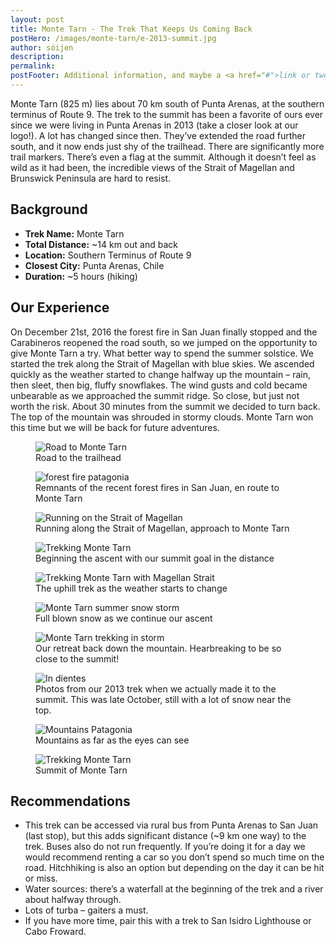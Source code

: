 ```yaml
---
layout: post
title: Monte Tarn - The Trek That Keeps Us Coming Back
postHero: /images/monte-tarn/e-2013-summit.jpg
author: sóijen
description:
permalink:
postFooter: Additional information, and maybe a <a href="#">link or two</a>
---
```

Monte Tarn (825 m) lies about 70 km south of Punta Arenas, at the southern terminus of Route 9. The trek to the summit has been a favorite of ours ever since we were living in Punta Arenas in 2013 (take a closer look at our logo!). A lot has changed since then. They’ve extended the road further south, and it now ends just shy of the trailhead. There are significantly more trail markers. There’s even a flag at the summit. Although it doesn’t feel as wild as it had been, the incredible views of the Strait of Magellan and Brunswick Peninsula are hard to resist.

<h2>Background</h2>
<ul class="post-stats bullets">
  <li><strong>Trek Name:</strong> Monte Tarn</li>
  <li><strong>Total Distance:</strong> ~14 km out and back</li>
  <li><strong>Location:</strong> Southern Terminus of Route 9</li>
  <li><strong>Closest City:</strong> Punta Arenas, Chile</li>
  <li><strong>Duration:</strong> ~5 hours (hiking)</li>
</ul>

<h2>Our Experience</h2>
On December 21st, 2016 the forest fire in San Juan finally stopped and the Carabineros reopened the road south, so we jumped on the opportunity to give Monte Tarn a try. What better way to spend the summer solstice. We started the trek along the Strait of Magellan with blue skies. We ascended quickly as the weather started to change halfway up the mountain – rain, then sleet, then big, fluffy snowflakes. The wind gusts and cold became unbearable as we approached the summit ridge. So close, but just not worth the risk. About 30 minutes from the summit we decided to turn back. The top of the mountain was shrouded in stormy clouds. Monte Tarn won this time but we will be back for future adventures.

<figure class="figure">
  <img class="image" src="/images/monte-tarn/road.jpg"
      alt="Road to Monte Tarn">
     <figcaption class="img-caption">Road to the trailhead</figcaption>
</figure>
<figure class="figure">
  <img class="image" src="/images/monte-tarn/fire.jpg"
      alt="forest fire patagonia">
     <figcaption class="img-caption">Remnants of the recent forest fires in San Juan, en route to Monte Tarn</figcaption>
</figure>
<figure class="figure">
  <img class="image" src="/images/monte-tarn/j-estrecho.jpg"
      alt="Running on the Strait of Magellan">
     <figcaption class="img-caption">Running along the Strait of Magellan, approach to Monte Tarn</figcaption>
</figure>
<figure class="figure">
  <img class="image" src="/images/monte-tarn/monte-tarn.jpg"
      alt="Trekking Monte Tarn">
     <figcaption class="img-caption">Beginning the ascent with our summit goal in the distance</figcaption>
</figure>
<figure class="figure">
  <img class="image" src="/images/monte-tarn/j-h-e-estrecho.jpg"
      alt="Trekking Monte Tarn with Magellan Strait">
     <figcaption class="img-caption">The uphill trek as the weather starts to change</figcaption>
</figure>
<figure class="figure">
  <img class="image" src="/images/monte-tarn/j-h-e-storm.jpg"
      alt="Monte Tarn summer snow storm">
     <figcaption class="img-caption">Full blown snow as we continue our ascent</figcaption>
</figure>
<figure class="figure">
  <img class="image" src="/images/monte-tarn/storm-descent.jpg"
      alt="Monte Tarn trekking in storm">
     <figcaption class="img-caption">Our retreat back down the mountain. Hearbreaking to be so close to the summit!</figcaption>
</figure>
<figure class="figure">
  <img class="image" src="/images/monte-tarn/j-2013-snow.jpg"
      alt="In dientes">
     <figcaption class="img-caption">Photos from our 2013 trek when we actually made it to the summit. This was late October, still with a lot of snow near the top.</figcaption>
</figure>
<figure class="figure">
  <img class="image" src="/images/monte-tarn/j-2013-mountains.jpg"
      alt="Mountains Patagonia">
     <figcaption class="img-caption">Mountains as far as the eyes can see</figcaption>
</figure>
<figure class="figure">
  <img class="image" src="/images/monte-tarn/j-2013-summit.jpg"
      alt="Trekking Monte Tarn">
     <figcaption class="img-caption">Summit of Monte Tarn</figcaption>
</figure>

<h2>Recommendations</h2>
<ul class="bullets">
<li>This trek can be accessed via rural bus from Punta Arenas to San Juan (last stop), but this adds significant distance (~9 km one way) to the trek. Buses also do not run frequently. If you’re doing it for a day we would recommend renting a car so you don’t spend so much time on the road. Hitchhiking is also an option but depending on the day it can be hit or miss.</li>
<li>Water sources: there’s a waterfall at the beginning of the trek and a river about halfway through.</li>
<li>Lots of turba – gaiters a must.</li>
<li>If you have more time, pair this with a trek to San Isidro Lighthouse or Cabo Froward.</li>
</ul>
